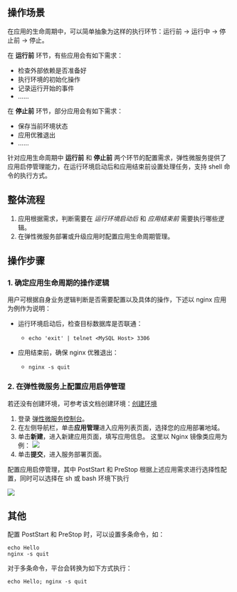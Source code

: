 ## 操作场景

在应用的生命周期中，可以简单抽象为这样的执行环节：运行前 → 运行中 → 停止前 → 停止。

在 **运行前** 环节，有些应用会有如下需求：

- 检查外部依赖是否准备好
- 执行环境的初始化操作
- 记录运行开始的事件
- ……

在 **停止前** 环节，部分应用会有如下需求：

- 保存当前环境状态
- 应用优雅退出
- ……

针对应用生命周期中 **运行前** 和 **停止前** 两个环节的配置需求，弹性微服务提供了应用启停管理能力，在运行环境启动后和应用结束前设置处理任务，支持 shell 命令的执行方式。



## 整体流程

1. 应用根据需求，判断需要在 *运行环境启动后* 和 *应用结束前* 需要执行哪些逻辑。
2. 在弹性微服务部署或升级应用时配置应用生命周期管理。

## 操作步骤

### 1. 确定应用生命周期的操作逻辑

用户可根据自身业务逻辑判断是否需要配置以及具体的操作，下述以 nginx 应用为例作为说明：

- 运行环境启动后，检查目标数据库是否联通：

  - ```
    echo 'exit' | telnet <MySQL Host> 3306
    ```

- 应用结束前，确保 nginx 优雅退出：

  - ```
    nginx -s quit
    ```

### 2. 在弹性微服务上配置应用启停管理

若还没有创建环境，可参考该文档创建环境：[创建环境](https://cloud.tencent.com/document/product/1371/53293)

1. 登录 [弹性微服务控制台](https://console.cloud.tencent.com/tem)。
2. 在左侧导航栏，单击**应用管理**进入应用列表页面，选择您的应用部署地域。
3. 单击**新建**，进入新建应用页面，填写应用信息。
这里以 Nginx 镜像类应用为例：
![](https://qcloudimg.tencent-cloud.cn/raw/d7709ab8a4e54d43e49faf54c7a08ca6.png)
4. 单击**提交**，进入服务部署页面。

配置应用启停管理，其中 PostStart 和 PreStop 根据上述应用需求进行选择性配置，同时可以选择在 sh 或 bash 环境下执行

![](https://qcloudimg.tencent-cloud.cn/raw/d4c8362317255a728b1c8225e8311294.png)



## 其他

配置 PostStart 和 PreStop 时，可以设置多条命令，如：

```
echo Hello
nginx -s quit
```

对于多条命令，平台会转换为如下方式执行：

```
echo Hello; nginx -s quit
```
